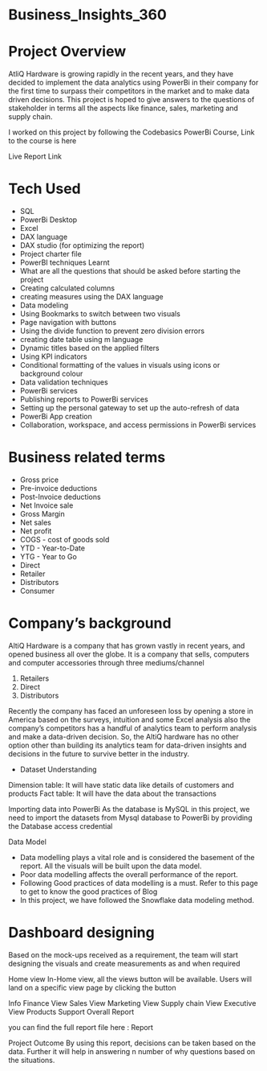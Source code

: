 # Business_Insights_360

# Project Overview
AtliQ Hardware is growing rapidly in the recent years, and they have decided to implement the data analytics using PowerBi in their company for the first time to surpass their competitors in the market and to make data driven decisions. This project is hoped to give answers to the questions of stakeholder in terms all the aspects like finance, sales, marketing and supply chain.

I worked on this project by following the Codebasics PowerBi Course, Link to the course is here

Live Report Link

# Tech Used
- SQL
- PowerBi Desktop
- Excel
- DAX language
- DAX studio (for optimizing the report)
- Project charter file
- PowerBI techniques Learnt
- What are all the questions that should be asked before starting the project
- Creating calculated columns
- creating measures using the DAX language
- Data modeling
- Using Bookmarks to switch between two visuals
- Page navigation with buttons
- Using the divide function to prevent zero division errors
- creating date table using m language
- Dynamic titles based on the applied filters
- Using KPI indicators
- Conditional formatting of the values in visuals using icons or background colour
- Data validation techniques
- PowerBi services
- Publishing reports to PowerBi services
- Setting up the personal gateway to set up the auto-refresh of data
- PowerBi App creation
- Collaboration, workspace, and access permissions in PowerBi services


# Business related terms
- Gross price
- Pre-invoice deductions
- Post-Invoice deductions
- Net Invoice sale
- Gross Margin
- Net sales
- Net profit
- COGS - cost of goods sold
- YTD - Year-to-Date
- YTG - Year to Go
- Direct
- Retailer
- Distributors
- Consumer


# Company’s background
AltiQ Hardware is a company that has grown vastly in recent years, and opened business all over the globe. It is a company that sells, computers and computer accessories through three mediums/channel
1. Retailers
2. Direct
3. Distributors

Recently the company has faced an unforeseen loss by opening a store in America based on the surveys, intuition and some Excel analysis also the company’s competitors has a handful of analytics team to perform analysis and make a data-driven decision. So, the AltiQ hardware has no other option other than building its analytics team for data-driven insights and decisions in the future to survive better in the industry.


- Dataset Understanding

Dimension table: It will have static data like details of customers and products
Fact table: It will have the data about the transactions

Importing data into PowerBi
As the database is MySQL in this project, we need to import the datasets from Mysql database to PowerBi by providing the Database access credential

Data Model
- Data modelling plays a vital role and is considered the basement of the report. All the visuals will be built upon the data model.
- Poor data modelling affects the overall performance of the report.
- Following Good practices of data modelling is a must. Refer to this page to get to know the good practices of Blog
- In this project, we have followed the Snowflake data modeling method.


# Dashboard designing
Based on the mock-ups received as a requirement, the team will start designing the visuals and create measurements as and when required

Home view
In-Home view, all the views button will be available. Users will land on a specific view page by clicking the button

Info
Finance View
Sales View
Marketing View
Supply chain View
Executive View
Products
Support
Overall Report




you can find the full report file here : Report

Project Outcome
By using this report, decisions can be taken based on the data. Further it will help in answering n number of why questions based on the situations.

